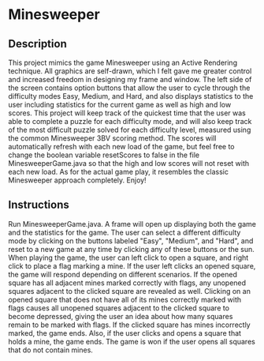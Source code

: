 # Minesweeper

## Description
This project mimics the game Minesweeper using an Active Rendering technique.
All graphics are self-drawn, which I felt gave me greater control and increased
freedom in designing my frame and window. The left side of the screen contains
option buttons that allow the user to cycle through the difficulty modes Easy,
Medium, and Hard, and also displays statistics to the user including statistics
for the current game as well as high and low scores. This project will keep
track of the quickest time that the user was able to complete a puzzle for each
difficulty mode, and will also keep track of the most difficult puzzle solved
for each difficulty level, measured using the common Minesweeper 3BV scoring
method. The scores will automatically refresh with each new load of the game,
but feel free to change the boolean variable resetScores to false in the file
MinesweeperGame.java so that the high and low scores will not reset with each
new load. As for the actual game play, it resembles the classic Minesweeper
approach completely. Enjoy!

## Instructions
Run MinesweeperGame.java. A frame will open up displaying both the game and the
statistics for the game. The user can select a different difficulty mode by
clicking on the buttons labeled "Easy", "Medium", and "Hard", and reset to a new
game at any time by clicking any of these buttons or the sun. When playing the
game, the user can left click to open a square, and right click to place a flag
marking a mine. If the user left clicks an opened square, the game will respond
depending on different scenarios. If the opened square has all adjacent mines
marked correctly with flags, any unopened squares adjacent to the clicked square
are revealed as well. Clicking on an opened square that does not have all of
its mines correctly marked with flags causes all unopened squares adjacent to
the clicked square to become depressed, giving the user an idea about how many
squares remain to be marked with flags. If the clicked square has mines
incorrectly marked, the game ends. Also, if the user clicks and opens a square
that holds a mine, the game ends. The game is won if the user opens all squares
that do not contain mines.
